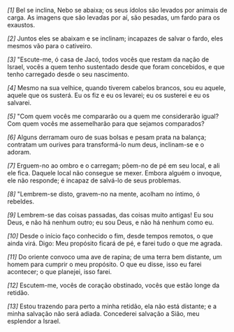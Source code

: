 *[1]* Bel se inclina, Nebo se abaixa; os seus ídolos são levados por animais de carga. As imagens que são levadas por aí, são pesadas, um fardo para os exaustos.

*[2]* Juntos eles se abaixam e se inclinam; incapazes de salvar o fardo, eles mesmos vão para o cativeiro.

*[3]* "Escute-me, ó casa de Jacó, todos vocês que restam da nação de Israel, vocês a quem tenho sustentado desde que foram concebidos, e que tenho carregado desde o seu nascimento.

*[4]* Mesmo na sua velhice, quando tiverem cabelos brancos, sou eu aquele, aquele que os susterá. Eu os fiz e eu os levarei; eu os susterei e eu os salvarei.

*[5]* "Com quem vocês me compararão ou a quem me considerarão igual? Com quem vocês me assemelharão para que sejamos comparados?

*[6]* Alguns derramam ouro de suas bolsas e pesam prata na balança; contratam um ourives para transformá-lo num deus, inclinam-se e o adoram.

*[7]* Erguem-no ao ombro e o carregam; põem-no de pé em seu local, e ali ele fica. Daquele local não consegue se mexer. Embora alguém o invoque, ele não responde; é incapaz de salvá-lo de seus problemas.

*[8]* "Lembrem-se disto, gravem-no na mente, acolham no íntimo, ó rebeldes.

*[9]* Lembrem-se das coisas passadas, das coisas muito antigas! Eu sou Deus, e não há nenhum outro; eu sou Deus, e não há nenhum como eu.

*[10]* Desde o início faço conhecido o fim, desde tempos remotos, o que ainda virá. Digo: Meu propósito ficará de pé, e farei tudo o que me agrada.

*[11]* Do oriente convoco uma ave de rapina; de uma terra bem distante, um homem para cumprir o meu propósito. O que eu disse, isso eu farei acontecer; o que planejei, isso farei.

*[12]* Escutem-me, vocês de coração obstinado, vocês que estão longe da retidão.

*[13]* Estou trazendo para perto a minha retidão, ela não está distante; e a minha salvação não será adiada. Concederei salvação a Sião, meu esplendor a Israel.

